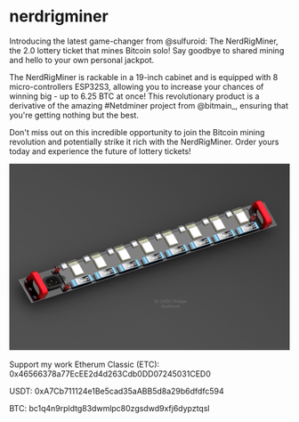 # nerdrigminer

Introducing the latest game-changer from @sulfuroid: The NerdRigMiner, the 2.0 lottery ticket that mines Bitcoin solo! Say goodbye to shared mining and hello to your own personal jackpot.

The NerdRigMiner is rackable in a 19-inch cabinet and is equipped with 8 micro-controllers ESP32S3, allowing you to increase your chances of winning big - up to 6.25 BTC at once! This revolutionary product is a derivative of the amazing #Netdminer project from @bitmain_, ensuring that you're getting nothing but the best.

Don't miss out on this incredible opportunity to join the Bitcoin mining revolution and potentially strike it rich with the NerdRigMiner. Order yours today and experience the future of lottery tickets!

![alt text](https://github.com/ccadic/nerdrigminer/blob/main/RackRendu3final.JPG)


Support my work
Etherum Classic (ETC): 0x46566378a77EcEE2d4d263Cdb0DD07245031CED0

USDT: 0xA7Cb711124e1Be5cad35aABB5d8a29b6dfdfc594

BTC: bc1q4n9rpldtg83dwmlpc80zgsdwd9xfj6dypztqsl

